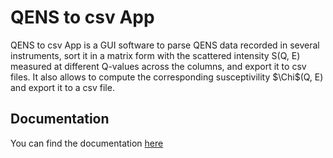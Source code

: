 # QENS to csv App

QENS to csv App is a GUI software to parse QENS data recorded in several instruments,
sort it in a matrix form with the scattered intensity S(Q, E) measured at different
Q-values across the columns, and export it to csv files. It also allows to compute
the corresponding susceptivility $\Chi$(Q, E) and export it to a csv file. 

## Documentation

You can find the documentation [here](https://broblesher.github.io/QENS_to_csv_app/])
